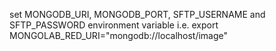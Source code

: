 set MONGODB_URI, MONGODB_PORT, SFTP_USERNAME and SFTP_PASSWORD environment variable
i.e.
export MONGOLAB_RED_URI="mongodb://localhost/image"